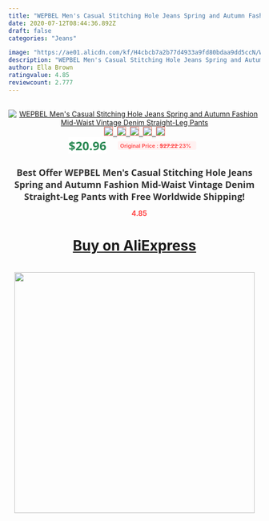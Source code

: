 ```yaml
---
title: "WEPBEL Men's Casual Stitching Hole Jeans Spring and Autumn Fashion Mid-Waist Vintage Denim Straight-Leg Pants"
date: 2020-07-12T08:44:36.892Z
draft: false
categories: "Jeans"

image: "https://ae01.alicdn.com/kf/H4cbcb7a2b77d4933a9fd80bdaa9dd5ccN/WEPBEL-Men-s-Casual-Stitching-Hole-Jeans-Spring-and-Autumn-Fashion-Mid-Waist-Vintage-Denim-Straight.jpg"
description: "WEPBEL Men's Casual Stitching Hole Jeans Spring and Autumn Fashion Mid-Waist Vintage Denim Straight-Leg Pants"
author: Ella Brown
ratingvalue: 4.85
reviewcount: 2.777
---
```

<br>
<div style="text-align: center;">
<a href="https://s.click.aliexpress.com/e/_9jZle5" target="_blank" rel="nofollow noopener noreferrer"><img alt="WEPBEL Men's Casual Stitching Hole Jeans Spring and Autumn Fashion Mid-Waist Vintage Denim Straight-Leg Pants" class="magnifier-image" src="https://ae01.alicdn.com/kf/H4cbcb7a2b77d4933a9fd80bdaa9dd5ccN/WEPBEL-Men-s-Casual-Stitching-Hole-Jeans-Spring-and-Autumn-Fashion-Mid-Waist-Vintage-Denim-Straight.jpg_640x640.jpg">
<br>
<img style="border:1px solid salmon" src="https://ae01.alicdn.com/kf/H4cbcb7a2b77d4933a9fd80bdaa9dd5ccN/WEPBEL-Men-s-Casual-Stitching-Hole-Jeans-Spring-and-Autumn-Fashion-Mid-Waist-Vintage-Denim-Straight.jpg_120x120.jpg">&nbsp;&nbsp;<img style="border:1px solid salmon" src="https://ae01.alicdn.com/kf/Hab38203e1556435c9f077b51fad7fc90a/WEPBEL-Men-s-Casual-Stitching-Hole-Jeans-Spring-and-Autumn-Fashion-Mid-Waist-Vintage-Denim-Straight.jpg_120x120.jpg">&nbsp;&nbsp;<img style="border:1px solid salmon" src="https://ae01.alicdn.com/kf/H2de1c3010822421ea6a4979aca4dd97bQ/WEPBEL-Men-s-Casual-Stitching-Hole-Jeans-Spring-and-Autumn-Fashion-Mid-Waist-Vintage-Denim-Straight.jpg_120x120.jpg">&nbsp;&nbsp;<img style="border:1px solid salmon" src="https://ae01.alicdn.com/kf/Hf65fab65b2b24c3b9c07c91552bed673P/WEPBEL-Men-s-Casual-Stitching-Hole-Jeans-Spring-and-Autumn-Fashion-Mid-Waist-Vintage-Denim-Straight.jpg_120x120.jpg">&nbsp;&nbsp;<img style="border:1px solid salmon" src="https://ae01.alicdn.com/kf/Hf223c610fafc417ba5b85c5037112f19G/WEPBEL-Men-s-Casual-Stitching-Hole-Jeans-Spring-and-Autumn-Fashion-Mid-Waist-Vintage-Denim-Straight.jpg_120x120.jpg"></a></div><br0>
<div style="text-align: center;"><span style="background-color: white; border: 0px; box-sizing: border-box; color: seagreen; display: inline-block; font-family: &quot;open sans&quot; , &quot;arial&quot; , &quot;helvetica&quot; , sans-serif , &quot;heiti&quot;; font-size: 24px; font-stretch: inherit; font-weight: 700; line-height: inherit; margin: 0px 10px 0px 0px; padding: 0px; vertical-align: middle;">$20.96 </span>
<span style="background: rgb(255 , 241 , 241); border-radius: 3px; border: 0px; box-sizing: border-box; color: #ff4747; display: inline-block; font-family: inherit; font-size: 12px; font-stretch: inherit; font-style: inherit; font-variant: inherit; font-weight: 600; line-height: inherit; margin: 0px; padding: 2px 5px; transform: scale(0.9); vertical-align: middle;">Original Price : <b style="text-decoration: line-through;">$27.22 </b> 23%&nbsp;&nbsp;</span></div>
<h1 style="color: #333333; display: inline-block; font-family: &quot;open sans&quot; , &quot;arial&quot; , &quot;helvetica&quot; , sans-serif , &quot;heiti&quot;; font-size: 18px; font-stretch: inherit; font-weight: 700; text-align: center;">Best Offer WEPBEL Men's Casual Stitching Hole Jeans Spring and Autumn Fashion Mid-Waist Vintage Denim Straight-Leg Pants with Free Worldwide Shipping!</h1>
<div style="color: #ff4747; text-align: center;">
<img src="https://4.bp.blogspot.com/-M0ZcTcb-5uY/XleCXlxnR4I/AAAAAAAAAEc/OrjgMkXV1oMQFaCRZj5HQwOCBcu3w1FegCPcBGAYYCw/s1600/star.png" style="height: 15px;">&nbsp;<b>4.85</b></div>
<div class="button_cont" align="center"><a class="buynow_a" href="https://s.click.aliexpress.com/e/_9jZle5" target="_blank" rel="nofollow noopener noreferrer"><H1>Buy on AliExpress</H1></a></div><br>
<div class="separator" style="clear: both; text-align: center;">
<img src="https://lh3.googleusercontent.com/-pTy5HemUv9M/XlePHvY0dAI/AAAAAAAAAE4/0nX5iRUoIWY8eMW9Dpxeirr157OZliDIgCLcBGAsYHQ/s1600/badge.gif" width="480">
</div>
